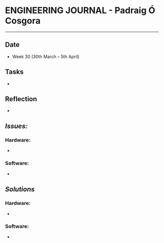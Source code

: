 
# **ENGINEERING JOURNAL - Padraig Ó Cosgora**
----------------------------------------------------------------------

## **Date**
-	Week 30 (30th March – 5th April)

## **Tasks**
-

## **Reflection**
-

## **_Issues:_**

### **Hardware:**
-	

### **Software:**
-	

## **_Solutions_**

### **Hardware:**
-	


### **Software:**
-	

